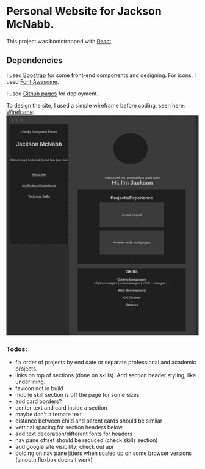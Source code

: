 # Personal Website for Jackson McNabb.

This project was bootstrapped with [React](https://github.com/facebook/create-react-app).

## Dependencies
I used [Boostrap](https://getbootstrap.com/) for some front-end components and designing. For icons, I used [Font Awesome](https://fontawesome.com/).



I used [Github pages](https://pages.github.com/) for deployment.

To design the site, I used a simple wireframe before coding, seen here: [Wireframe](https://wireframe.cc/cQFwMx): 
![](./public/images/jackson%20website%20wireframe.png)
### Todos:
- fix order of projects by end date or separate professional and academic projects.
- links on top of sections (done on skills). Add section header styling, like underlining. 
- favicon not in build
- mobile skill section is off the page for some sizes
- add card borders?
- center text and card inside a section
- maybe don't alternate text
- distance between child and parent cards should be similar
- vertical spacing for section headers below
- add text decoration/different fonts for headers
- nav pane offset should be reduced (check skills section)
- add google site visibility; check out api
- bolding on nav pane jitters when scaled up on some browser versions (smooth flexbox doens't work)